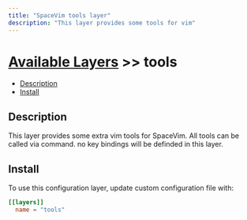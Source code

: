 ```yaml
---
title: "SpaceVim tools layer"
description: "This layer provides some tools for vim"
---
```


# [Available Layers](../) >> tools


<!-- vim-markdown-toc GFM -->

- [Description](#description)
- [Install](#install)

<!-- vim-markdown-toc -->

## Description

This layer provides some extra vim tools for SpaceVim. All tools can be
called via command. no key bindings will be definded in this layer.

## Install

To use this configuration layer, update custom configuration file with:

```toml
[[layers]]
  name = "tools"
```


